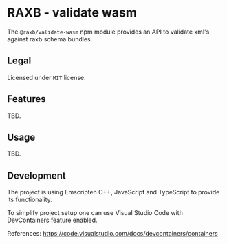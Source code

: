 # RAXB - validate wasm

The `@raxb/validate-wasm` npm module provides an API to validate xml's against raxb schema bundles.

## Legal

Licensed under `MIT` license.

## Features

TBD.

## Usage

TBD.

## Development

The project is using Emscripten C++, JavaScript and TypeScript to provide its functionality.

To simplify project setup one can use Visual Studio Code with DevContainers feature enabled.

References: <https://code.visualstudio.com/docs/devcontainers/containers>